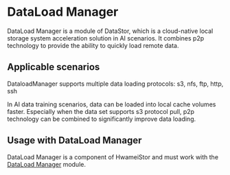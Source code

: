 
# DataLoad Manager

DataLoad Manager is a module of DataStor, which is a cloud-native local storage system acceleration solution in AI scenarios. It combines p2p technology to provide the ability to quickly load remote data.

## Applicable scenarios

DataloadManager supports multiple data loading protocols: s3, nfs, ftp, http, ssh

In AI data training scenarios, data can be loaded into local cache volumes faster.
Especially when the data set supports s3 protocol pull, p2p technology can be combined to significantly improve data loading.
## Usage with DataLoad Manager

DataLoad Manager is a component of HwameiStor and must work with the [DataLoad Manager](./dsm.md) module.

